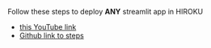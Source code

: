 Follow these steps to deploy **ANY** streamlit app in HIROKU
* [this YouTube link](https://www.youtube.com/watch?v=mQ7rGcE766k)
* [Github link to steps](https://github.com/Blues1998/Streamlit-hello-app)
